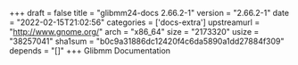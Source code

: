 +++
draft = false
title = "glibmm24-docs 2.66.2-1"
version = "2.66.2-1"
date = "2022-02-15T21:02:56"
categories = ['docs-extra']
upstreamurl = "http://www.gnome.org/"
arch = "x86_64"
size = "2173320"
usize = "38257041"
sha1sum = "b0c9a31886dc12420f4c6da5890a1dd27884f309"
depends = "[]"
+++
Glibmm Documentation